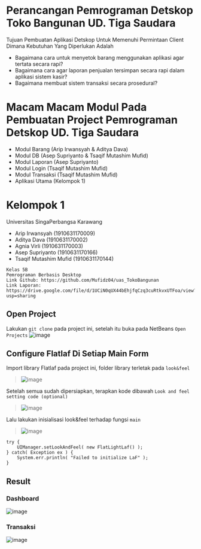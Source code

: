 # Perancangan Pemrograman Detskop Toko Bangunan UD. Tiga Saudara
Tujuan Pembuatan Aplikasi Detskop Untuk Memenuhi Permintaan Client Dimana Kebutuhan Yang Diperlukan Adalah
- Bagaimana cara untuk menyetok barang menggunakan aplikasi agar tertata secara rapi?
- Bagaimana cara agar laporan penjualan tersimpan secara rapi dalam aplikasi sistem kasir?
- Bagaimana membuat sistem transaksi secara prosedural?

# Macam Macam Modul Pada Pembuatan Project Pemrograman Detskop UD. Tiga Saudara
- Modul Barang (Arip Irwansyah & Aditya Dava)
- Modul DB (Asep Supriyanto & Tsaqif Mutashim Mufid)
- Modul Laporan (Asep Supriyanto)
- Modul Login (Tsaqif Mutashim Mufid)
- Modul Transaksi (Tsaqif Mutashim Mufid)
- Aplikasi Utama (Kelompok 1)

# Kelompok 1
Universitas SingaPerbangsa Karawang
- Arip Irwansyah                (1910631170009)
- Aditya Dava                   (1910631170002)
- Agnia Virli                   (1910631170003)
- Asep Supriyanto               (1910631170166)
- Tsaqif Mutashim Mufid         (1910631170144)

```
Kelas 5B
Pemrograman Berbasis Desktop
Link Github: https://github.com/Mufidz04/uas_TokoBangunan
Link Laporan: https://drive.google.com/file/d/1UCiN0qUX44bEhjfqCzq3cuRtkvxUTFoa/view?usp=sharing
```

## Open Project
Lakukan `git clone` pada project ini, setelah itu buka pada NetBeans `Open Projects`
![image](https://user-images.githubusercontent.com/27707873/148694154-695f8541-2809-4247-9c6f-eaad6be376ff.png)

## Configure Flatlaf Di Setiap Main Form
Import library Flatlaf pada project ini, folder library terletak pada `look&feel`
> ![image](https://user-images.githubusercontent.com/27707873/148694721-1fd7469a-8515-47b0-9047-a81f98805571.png)


Setelah semua sudah dipersiapkan, terapkan kode dibawah `Look and feel setting code (optional)`
> ![image](https://user-images.githubusercontent.com/27707873/148694335-82e6780d-9ada-4768-b240-fc6541d97e0e.png)


Lalu lakukan inisialisasi look&feel terhadap fungsi `main `
> ![image](https://user-images.githubusercontent.com/27707873/148694405-2d73d8de-a78d-460a-9e41-bb01bb67849a.png)

```
try {
    UIManager.setLookAndFeel( new FlatLightLaf() );
} catch( Exception ex ) {
    System.err.println( "Failed to initialize LaF" );
}
```
## Result
### Dashboard
![image](https://user-images.githubusercontent.com/27707873/148694843-a529bcf8-b663-4cc5-a726-9437b7b2eb52.png)


### Transaksi
![image](https://user-images.githubusercontent.com/27707873/148699070-dbeb47bc-888d-4b65-adae-8f29a798bf27.png)

